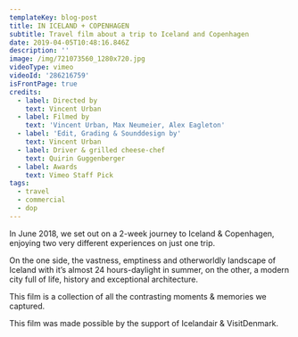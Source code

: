 ```yaml
---
templateKey: blog-post
title: IN ICELAND + COPENHAGEN
subtitle: Travel film about a trip to Iceland and Copenhagen
date: 2019-04-05T10:48:16.846Z
description: ''
image: /img/721073560_1280x720.jpg
videoType: vimeo
videoId: '286216759'
isFrontPage: true
credits:
  - label: Directed by
    text: Vincent Urban
  - label: Filmed by
    text: 'Vincent Urban, Max Neumeier, Alex Eagleton'
  - label: 'Edit, Grading & Sounddesign by'
    text: Vincent Urban
  - label: Driver & grilled cheese-chef
    text: Quirin Guggenberger
  - label: Awards
    text: Vimeo Staff Pick
tags:
  - travel
  - commercial
  - dop
---
```

In June 2018, we set out on a 2-week journey to Iceland & Copenhagen, enjoying two very different experiences on just one trip.

On the one side, the vastness, emptiness and otherworldly landscape of Iceland with it’s almost 24 hours-daylight in summer, on the other, a modern city full of life, history and exceptional architecture.

This film is a collection of all the contrasting moments & memories we captured.

This film was made possible by the support of Icelandair & VisitDenmark.

